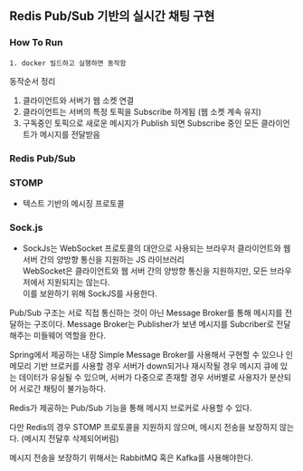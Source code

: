 ## Redis Pub/Sub 기반의 실시간 채팅 구현

### How To Run
```
1. docker 빌드하고 실행하면 동작함
```

동작순서 정리
1. 클라이언트와 서버가 웹 소켓 연결
2. 클라이언트는 서버의 특정 토픽을 Subscribe 하게됨 (웹 소켓 계속 유지)
3. 구독중인 토픽으로 새로운 메시지가 Publish 되면 Subscribe 중인 모든 클라이언트가 메시지를 전달받음

### Redis Pub/Sub
### STOMP
- 텍스트 기반의 메시징 프로토콜
### Sock.js
- SockJs는 WebSocket 프로토콜의 대안으로 사용되는 브라우저 클라이언트와 웹 서버 간의 양방향 통신을 지원하는 JS 라이브러리  
WebSocket은 클라이언트와 웹 서버 간의 양방향 통신을 지원하지만, 모든 브라우저에서 지원되지는 않는다.  
이를 보완하기 위해 SockJS를 사용한다.

Pub/Sub 구조는 서로 직접 통신하는 것이 아닌 Message Broker를 통해 메시지를 전달하는 구조이다.
Message Broker는 Publisher가 보낸 메시지를 Subcriber로 전달해주는 미들웨어 역할을 한다.

Spring에서 제공하는 내장 Simple Message Broker를 사용해서 구현할 수 있으나 인메모리 기반 브로커를 사용할 경우
서버가 down되거나 재시작될 경우 메시지 큐에 있는 데이터가 유실될 수 있으며, 서버가 다중으로 존재할 경우
서버별로 사용자가 분산되어 서로간 채팅이 불가능하다.

Redis가 제공하는 Pub/Sub 기능을 통해 메시지 브로커로 사용할 수 있다.

다만 Redis의 경우 STOMP 프로토콜을 지원하지 않으며, 메시지 전송을 보장하지 않는다.
(메시지 전달후 삭제되어버림)

메시지 전송을 보장하기 위해서는 RabbitMQ 혹은 Kafka를 사용해야한다.  